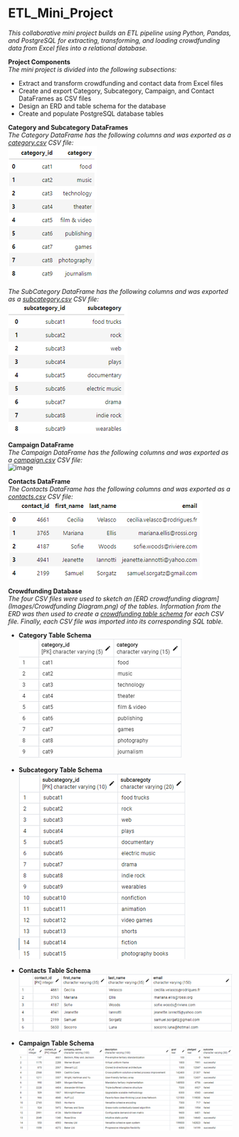 # ETL_Mini_Project
*This collaborative mini project builds an ETL pipeline using Python, Pandas, and PostgreSQL for extracting, transforming, and loading crowdfunding data from Excel files into a relational database.*

**Project Components**<br>
*The mini project is divided into the following subsections:*
* Extract and transform crowdfunding and contact data from Excel files
* Create and export Category, Subcategory, Campaign, and Contact DataFrames as CSV files
* Design an ERD and table schema for the database
* Create and populate PostgreSQL database tables

**Category and Subcategory DataFrames**<br>
*The Category DataFrame has the following columns and was exported as a [category.csv](Resources/category.csv) CSV file:*<br>
![image](https://github.com/RachaelCaldwell/Crowdfunding_ETL/blob/main/Images/category_df.png?raw=true)

*The SubCategory DataFrame has the following columns and was exported as a [subcategory.csv](Resources/subcategory.csv) CSV file:*<br>
![image](https://github.com/RachaelCaldwell/Crowdfunding_ETL/blob/main/Images/subcategory_df.png?raw=true)


**Campaign DataFrame**<br>
*The Campaign DataFrame has the following columns and was exported as a [campaign.csv](Resources/campaign.csv) CSV file:*<br>
![image](https://github.com/RachaelCaldwell/Crowdfunding_ETL/assets/134207637/e2185918-9759-41e9-8d41-1ba84491737b)


**Contacts DataFrame**<br>
*The Contacts DataFrame has the following columns and was exported as a [contacts.csv](Resources/contacts.csv) CSV file:*<br>
![image](https://github.com/RachaelCaldwell/Crowdfunding_ETL/blob/main/Images/contacts_df.png?raw=true)

**Crowdfunding Database**<br>
*The four CSV files were used to sketch an [ERD crowdfunding diagram](Images/Crowdfunding Diagram.png) of the tables. Information from the ERD was then used to create a [crowdfunding table schema](crowdfunding_db_schema.sql) for each CSV file. Finally, each CSV file was imported into its corresponding SQL table.*

* **Category Table Schema**<br>
![image](https://github.com/RachaelCaldwell/Crowdfunding_ETL/blob/main/Images/category_schema.png?raw=true)

* **Subcategory Table Schema**<br>
![image](https://github.com/RachaelCaldwell/Crowdfunding_ETL/blob/main/Images/subcategory_schema.png?raw=true)

* **Contacts Table Schema**<br>
![image](https://github.com/RachaelCaldwell/Crowdfunding_ETL/blob/main/Images/contacts_schema.png?raw=true)

* **Campaign Table Schema**<br>
![image](https://github.com/RachaelCaldwell/Crowdfunding_ETL/blob/main/Images/campaign_schema.png?raw=true)

